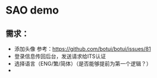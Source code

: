 # SAO demo





## 需求：



- 添加头像 参考：https://github.com/botui/botui/issues/81
- 登录信息传回后台，发送请求给ITS认证
- 选择语言（ENG/繁/简体）（是否能够提前为第一个逻辑？）
- 

